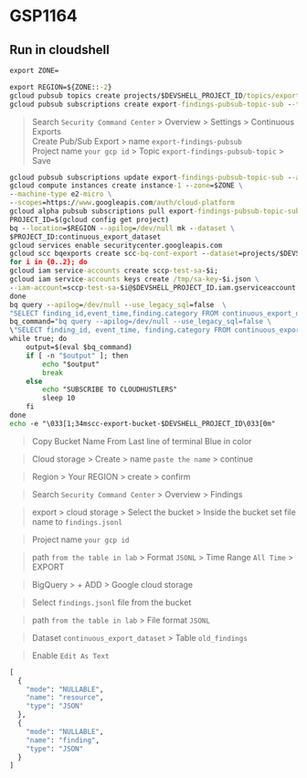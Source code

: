 # GSP1164
## Run in cloudshell
```cmd
export ZONE=
```
```cmd
export REGION=${ZONE::-2}
gcloud pubsub topics create projects/$DEVSHELL_PROJECT_ID/topics/export-findings-pubsub-topic
gcloud pubsub subscriptions create export-findings-pubsub-topic-sub --topic=projects/$DEVSHELL_PROJECT_ID/topics/export-findings-pubsub-topic
```
> Search `Security Command Center` > Overview > Settings > Continuous Exports </br>
> Create Pub/Sub Export > name `export-findings-pubsub` </br>
> Project name `your gcp id` > Topic `export-findings-pubsub-topic` > Save </br>
```cmd
gcloud pubsub subscriptions update export-findings-pubsub-topic-sub --ack-deadline=10
gcloud compute instances create instance-1 --zone=$ZONE \
--machine-type e2-micro \
--scopes=https://www.googleapis.com/auth/cloud-platform
gcloud alpha pubsub subscriptions pull export-findings-pubsub-topic-sub --limit=10
PROJECT_ID=$(gcloud config get project)
bq --location=$REGION --apilog=/dev/null mk --dataset \
$PROJECT_ID:continuous_export_dataset
gcloud services enable securitycenter.googleapis.com
gcloud scc bqexports create scc-bq-cont-export --dataset=projects/$DEVSHELL_PROJECT_ID/datasets/continuous_export_dataset --project=$DEVSHELL_PROJECT_ID
for i in {0..2}; do
gcloud iam service-accounts create sccp-test-sa-$i;
gcloud iam service-accounts keys create /tmp/sa-key-$i.json \
--iam-account=sccp-test-sa-$i@$DEVSHELL_PROJECT_ID.iam.gserviceaccount.com;
done
bq query --apilog=/dev/null --use_legacy_sql=false  \
"SELECT finding_id,event_time,finding.category FROM continuous_export_dataset.findings"
bq_command="bq query --apilog=/dev/null --use_legacy_sql=false \
\"SELECT finding_id, event_time, finding.category FROM continuous_export_dataset.findings\""
while true; do
    output=$(eval $bq_command)
    if [ -n "$output" ]; then
        echo "$output"
        break
    else
        echo "SUBSCRIBE TO CLOUDHUSTLERS"
        sleep 10
    fi
done
echo -e "\033[1;34mscc-export-bucket-$DEVSHELL_PROJECT_ID\033[0m"
```
> Copy Bucket Name From Last line of terminal Blue in color

> Cloud storage > Create > name `paste the name` > continue

> Region > Your REGION > create > confirm

> Search `Security Command Center` > Overview > Findings

> export > cloud storage > Select the bucket > Inside the bucket set file name to `findings.jsonl`

>Project name `your gcp id`

>path `from the table in lab` > Format `JSONL` > Time Range `All Time` > EXPORT

> BigQuery > + ADD > Google cloud storage

> Select `findings.jsonl` file from the bucket

>path `from the table in lab` > File format `JSONL`

>Dataset `continuous_export_dataset` > Table `old_findings`

> Enable `Edit As Text`

```cmd
[   
  {
    "mode": "NULLABLE",
    "name": "resource",
    "type": "JSON"
  },   
  {
    "mode": "NULLABLE",
    "name": "finding",
    "type": "JSON"
  }
]
```